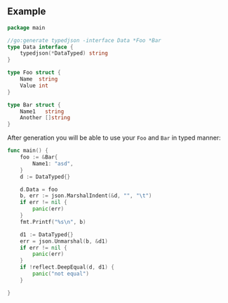 ## Example
```go 
package main

//go:generate typedjson -interface Data *Foo *Bar
type Data interface {
	typedjson(*DataTyped) string
}

type Foo struct {
	Name  string
	Value int
}

type Bar struct {
	Name1   string
	Another []string
}
```

After generation you will be able to use your `Foo` and `Bar` in typed manner:

```go 
func main() {
	foo := &Bar{
		Name1: "asd",
	}
	d := DataTyped{}

	d.Data = foo
	b, err := json.MarshalIndent(&d, "", "\t")
	if err != nil {
		panic(err)
	}
	fmt.Printf("%s\n", b)

	d1 := DataTyped{}
	err = json.Unmarshal(b, &d1)
	if err != nil {
		panic(err)
	}
	if !reflect.DeepEqual(d, d1) {
		panic("not equal")
	}

}
```
